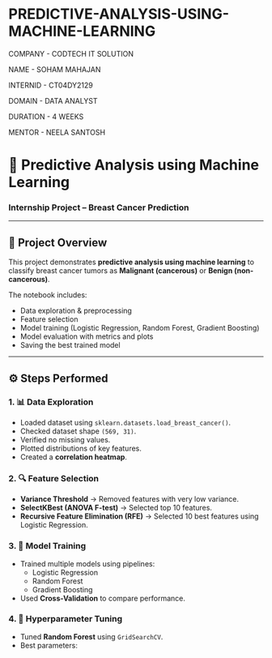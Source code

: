 # PREDICTIVE-ANALYSIS-USING-MACHINE-LEARNING

COMPANY - CODTECH IT SOLUTION

NAME - SOHAM MAHAJAN

INTERNID - CT04DY2129

DOMAIN - DATA ANALYST

DURATION - 4 WEEKS

MENTOR - NEELA SANTOSH

# 🧠 Predictive Analysis using Machine Learning  
### Internship Project – Breast Cancer Prediction  

---

## 📌 Project Overview
This project demonstrates **predictive analysis using machine learning** to classify breast cancer tumors as **Malignant (cancerous)** or **Benign (non-cancerous)**.  

The notebook includes:
- Data exploration & preprocessing  
- Feature selection  
- Model training (Logistic Regression, Random Forest, Gradient Boosting)  
- Model evaluation with metrics and plots  
- Saving the best trained model  

---


## ⚙️ Steps Performed

### 1. 📊 Data Exploration
- Loaded dataset using `sklearn.datasets.load_breast_cancer()`.  
- Checked dataset shape `(569, 31)`.  
- Verified no missing values.  
- Plotted distributions of key features.  
- Created a **correlation heatmap**.  

### 2. 🔍 Feature Selection
- **Variance Threshold** → Removed features with very low variance.  
- **SelectKBest (ANOVA F-test)** → Selected top 10 features.  
- **Recursive Feature Elimination (RFE)** → Selected 10 best features using Logistic Regression.  

### 3. 🤖 Model Training
- Trained multiple models using pipelines:  
  - Logistic Regression  
  - Random Forest  
  - Gradient Boosting  
- Used **Cross-Validation** to compare performance.  

### 4. 🎯 Hyperparameter Tuning
- Tuned **Random Forest** using `GridSearchCV`.  
- Best parameters:  
